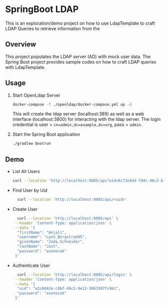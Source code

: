 # SpringBoot LDAP
This is an exploration/demo project on how to use LdapTemplate to craft LDAP Queries to retrieve information from the

## Overview
This project populates the LDAP server (AD) with mock user data. The Spring Boot project provides sample codes on how to
craft LDAP queries with LdapTemplate.

## Usage
1. Start OpenLdap Server

   ```bash
   docker-compose -f ./openldap/docker-compose.yml up -d
   ```

   This will create the ldap server (localhost:389) as well as a web interface (localhost:3800) for interacting with the
   ldap server. The login credential is user = `cn=admin,dc=example,dc=org`, pass = `admin`.

2. Start the Spring Boot application

   ```bash
   ./gradlew bootrun
   ```

## Demo

- List All Users
  ```bash
  curl --location 'http://localhost:8085/api?uid=8c73e44d-7ddc-46c2-b8ad-59561a4e82b2&cn=Amanda&sn=Becca&givenName=Amanda&displayname=Amanda&email=test.org'
  ```

- Find User by Uid
  ```bash
    curl --location 'http://localhost:8085/api/<uid>'
    ```
  
- Create User
  ```bash
    curl --location 'http://localhost:8085/api' \
   --header 'Content-Type: application/json' \
   --data '{
    "firstName": "Anjali",
    "username": "Lynn_Bergstrom95",
    "givenName": "Jada.Schneider",
    "lastName": "Jast",
    "password": "asenocak"
   }'
    ```
  
- Authenticate User
  ```bash
    curl --location 'http://localhost:8085/api/login' \
   --header 'Content-Type: application/json' \
   --data '{
    "uid": "e2c0d42e-c0bf-49c2-9e12-5863307fc9b1",
    "password": "asenocak"
   }'
    ```